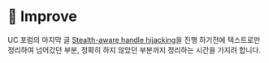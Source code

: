 # :speech_balloon: Improve

UC 포럼의 마지막 글 <a href="https://www.unknowncheats.me/forum/anti-cheat-bypass/261176-silentjack-ultimate-handle-hijacking-user-mode-multi-ac-bypass-eac-tested.html">Stealth-aware handle hijacking</a>을 진행 하기전에 텍스트로만 정리하여 넘어갔던 부분, 정확히 하지 않았던 부분까지 정리하는 시간을 가지려 합니다.<br>

